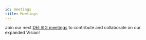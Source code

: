 ```yaml
---
id: meetings
title: Meetings
---
```


Join our next [DEI SIG meetings](https://calendar.google.com/calendar/event?action=TEMPLATE&tmeid=dmR0N3NsbmMyNmMza2UxNTM2NDg1MjBzamVfMjAyNDAzMDZUMTcwMDAwWiBmaW5vcy5vcmdfZmFjOG1vMXJmYzZlaHNjZzBkODBmaThqaWdAZw&tmsrc=finos.org_fac8mo1rfc6ehscg0d80fi8jig%40group.calendar.google.com) to contribute and collaborate on our expanded Vision! 
